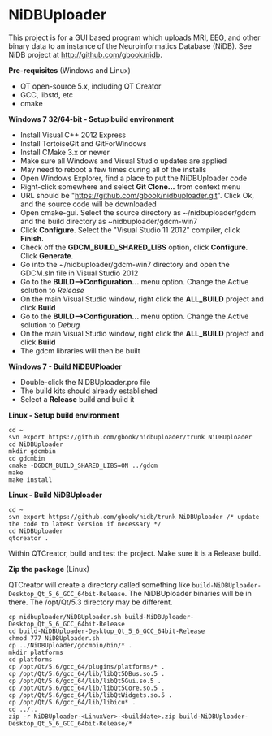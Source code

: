 # NiDBUploader

This project is for a GUI based program which uploads MRI, EEG, and other binary data to an instance of the Neuroinformatics Database (NiDB). See NiDB project at http://github.com/gbook/nidb.

**Pre-requisites** (Windows and Linux)

* QT open-source 5.x, including QT Creator
* GCC, libstd, etc
* cmake
 
**Windows 7 32/64-bit - Setup build environment**

* Install Visual C++ 2012 Express
* Install TortoiseGit and GitForWindows
* Install CMake 3.x or newer
* Make sure all Windows and Visual Studio updates are applied
* May need to reboot a few times during all of the installs
* Open Windows Explorer, find a place to put the NiDBUploader code
* Right-click somewhere and select **Git Clone...** from context menu
* URL should be "https://github.com/gbook/nidbuploader.git". Click Ok, and the source code will be downloaded
* Open cmake-gui. Select the source directory as ~/nidbuploader/gdcm and the build directory as ~nidbuploader/gdcm-win7
* Click **Configure**. Select the "Visual Studio 11 2012" compiler, click **Finish**.
* Check off the **GDCM_BUILD_SHARED_LIBS** option, click **Configure**. Click **Generate**.
* Go into the ~/nidbuploader/gdcm-win7 directory and open the GDCM.sln file in Visual Studio 2012
* Go to the **BUILD-->Configuration...** menu option. Change the Active solution to *Release*
* On the main Visual Studio window, right click the **ALL_BUILD** project and click **Build**
* Go to the **BUILD-->Configuration...** menu option. Change the Active solution to *Debug*
* On the main Visual Studio window, right click the **ALL_BUILD** project and click **Build**
* The gdcm libraries will then be built
 
**Windows 7 - Build NiDBUPloader**

* Double-click the NiDBUploader.pro file
* The build kits should already established
* Select a **Release** build and build it

**Linux - Setup build environment**

    cd ~
    svn export https://github.com/gbook/nidbuploader/trunk NiDBUploader
    cd NiDBUploader
    mkdir gdcmbin
    cd gdcmbin
    cmake -DGDCM_BUILD_SHARED_LIBS=ON ../gdcm
    make
    make install

**Linux - Build NiDBUploader**

    cd ~
    svn export https://github.com/gbook/nidb/trunk NiDBUploader /* update the code to latest version if necessary */
    cd NiDBUploader
    qtcreator .

Within QTCreator, build and test the project. Make sure it is a Release build.

**Zip the package** (Linux)

QTCreator will create a directory called something like `build-NiDBUploader-Desktop_Qt_5_6_GCC_64bit-Release`. The NiDBUploader binaries will be in there. The /opt/Qt/5.3 directory may be different.

    cp nidbuploader/NiDBUploader.sh build-NiDBUploader-Desktop_Qt_5_6_GCC_64bit-Release
    cd build-NiDBUploader-Desktop_Qt_5_6_GCC_64bit-Release
    chmod 777 NiDBUploader.sh
    cp ../NiDBUploader/gdcmbin/bin/* .
    mkdir platforms
    cd platforms
    cp /opt/Qt/5.6/gcc_64/plugins/platforms/* .
    cp /opt/Qt/5.6/gcc_64/lib/libQt5DBus.so.5 .
    cp /opt/Qt/5.6/gcc_64/lib/libQt5Gui.so.5 .
    cp /opt/Qt/5.6/gcc_64/lib/libQt5Core.so.5 .
    cp /opt/Qt/5.6/gcc_64/lib/libQtWidgets.so.5 .
    cp /opt/Qt/5.6/gcc_64/lib/libicu* .
    cd ../..
    zip -r NiDBUploader-<LinuxVer>-<builddate>.zip build-NiDBUploader-Desktop_Qt_5_6_GCC_64bit-Release/*
